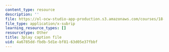 ```yaml
---
content_type: resource
description: ''
file: https://ol-ocw-studio-app-production.s3.amazonaws.com/courses/18-01sc-single-variable-calculus-fall-2010/4a6785ddfbdb5d1ebf8163d05e37fbbf_7K1sB05pE0A.vtt
file_type: application/x-subrip
learning_resource_types: []
resourcetype: Other
title: 3play caption file
uid: 4a6785dd-fbdb-5d1e-bf81-63d05e37fbbf
---
```

